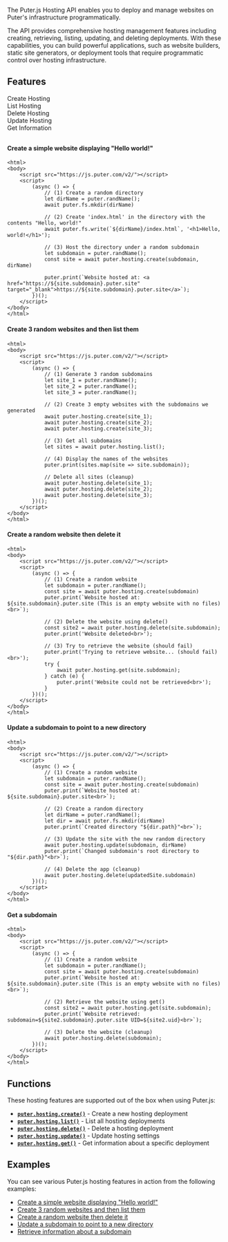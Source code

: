 The Puter.js Hosting API enables you to deploy and manage websites on Puter's infrastructure programmatically.

The API provides comprehensive hosting management features including creating, retrieving, listing, updating, and deleting deployments. With these capabilities, you can build powerful applications, such as website builders, static site generators, or deployment tools that require programmatic control over hosting infrastructure.

## Features

<div style="overflow:hidden; margin-bottom: 30px;">
    <div class="example-group active" data-section="create"><span>Create Hosting</span></div>
    <div class="example-group" data-section="list"><span>List Hosting</span></div>
    <div class="example-group" data-section="delete"><span>Delete Hosting</span></div>
    <div class="example-group" data-section="update"><span>Update Hosting</span></div>
    <div class="example-group" data-section="get"><span>Get Information</span></div>
</div>

<div class="example-content" data-section="create" style="display:block;">

#### Create a simple website displaying "Hello world!"

```html;hosting-create
<html>
<body>
    <script src="https://js.puter.com/v2/"></script>
    <script>
        (async () => {
            // (1) Create a random directory
            let dirName = puter.randName();
            await puter.fs.mkdir(dirName)

            // (2) Create 'index.html' in the directory with the contents "Hello, world!"
            await puter.fs.write(`${dirName}/index.html`, '<h1>Hello, world!</h1>');

            // (3) Host the directory under a random subdomain
            let subdomain = puter.randName();
            const site = await puter.hosting.create(subdomain, dirName)

            puter.print(`Website hosted at: <a href="https://${site.subdomain}.puter.site" target="_blank">https://${site.subdomain}.puter.site</a>`);
        })();
    </script>
</body>
</html>
```

</div>

<div class="example-content" data-section="list">

#### Create 3 random websites and then list them

```html;hosting-list
<html>
<body>
    <script src="https://js.puter.com/v2/"></script>
    <script>
        (async () => {
            // (1) Generate 3 random subdomains
            let site_1 = puter.randName();
            let site_2 = puter.randName();
            let site_3 = puter.randName();

            // (2) Create 3 empty websites with the subdomains we generated
            await puter.hosting.create(site_1);
            await puter.hosting.create(site_2);
            await puter.hosting.create(site_3);

            // (3) Get all subdomains
            let sites = await puter.hosting.list();

            // (4) Display the names of the websites
            puter.print(sites.map(site => site.subdomain));

            // Delete all sites (cleanup)
            await puter.hosting.delete(site_1);
            await puter.hosting.delete(site_2);
            await puter.hosting.delete(site_3);
        })();
    </script>
</body>
</html>
```

</div>

<div class="example-content" data-section="delete">

#### Create a random website then delete it

```html;hosting-delete
<html>
<body>
    <script src="https://js.puter.com/v2/"></script>
    <script>
        (async () => {
            // (1) Create a random website
            let subdomain = puter.randName();
            const site = await puter.hosting.create(subdomain)
            puter.print(`Website hosted at: ${site.subdomain}.puter.site (This is an empty website with no files)<br>`);

            // (2) Delete the website using delete()
            const site2 = await puter.hosting.delete(site.subdomain);
            puter.print('Website deleted<br>');

            // (3) Try to retrieve the website (should fail)
            puter.print('Trying to retrieve website... (should fail)<br>');
            try {
                await puter.hosting.get(site.subdomain);
            } catch (e) {
                puter.print('Website could not be retrieved<br>');
            }
        })();
    </script>
</body>
</html>
```

</div>

<div class="example-content" data-section="update">

#### Update a subdomain to point to a new directory

```html;hosting-update
<html>
<body>
    <script src="https://js.puter.com/v2/"></script>
    <script>
        (async () => {
            // (1) Create a random website
            let subdomain = puter.randName();
            const site = await puter.hosting.create(subdomain)
            puter.print(`Website hosted at: ${site.subdomain}.puter.site<br>`);

            // (2) Create a random directory
            let dirName = puter.randName();
            let dir = await puter.fs.mkdir(dirName)
            puter.print(`Created directory "${dir.path}"<br>`);

            // (3) Update the site with the new random directory
            await puter.hosting.update(subdomain, dirName)
            puter.print(`Changed subdomain's root directory to "${dir.path}"<br>`);

            // (4) Delete the app (cleanup)
            await puter.hosting.delete(updatedSite.subdomain)
        })();
    </script>
</body>
</html>
```

</div>

<div class="example-content" data-section="get">

#### Get a subdomain

```html;hosting-get
<html>
<body>
    <script src="https://js.puter.com/v2/"></script>
    <script>
        (async () => {
            // (1) Create a random website
            let subdomain = puter.randName();
            const site = await puter.hosting.create(subdomain)
            puter.print(`Website hosted at: ${site.subdomain}.puter.site (This is an empty website with no files)<br>`);

            // (2) Retrieve the website using get()
            const site2 = await puter.hosting.get(site.subdomain);
            puter.print(`Website retrieved: subdomain=${site2.subdomain}.puter.site UID=${site2.uid}<br>`);

            // (3) Delete the website (cleanup)
            await puter.hosting.delete(subdomain);
        })();
    </script>
</body>
</html>
```

</div>

## Functions

These hosting features are supported out of the box when using Puter.js:

- **[`puter.hosting.create()`](/Hosting/create/)** - Create a new hosting deployment
- **[`puter.hosting.list()`](/Hosting/list/)** - List all hosting deployments
- **[`puter.hosting.delete()`](/Hosting/delete/)** - Delete a hosting deployment
- **[`puter.hosting.update()`](/Hosting/update/)** - Update hosting settings
- **[`puter.hosting.get()`](/Hosting/get/)** - Get information about a specific deployment

## Examples

You can see various Puter.js hosting features in action from the following examples:

- [Create a simple website displaying "Hello world!"](/playground/?example=hosting-create)
- [Create 3 random websites and then list them](/playground/?example=hosting-list)
- [Create a random website then delete it](/playground/?example=hosting-delete)
- [Update a subdomain to point to a new directory](/playground/?example=hosting-update)
- [Retrieve information about a subdomain](/playground/?example=hosting-get)
